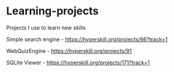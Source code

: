 # Learning-projects
Projects I use to learn new skills

Simple search engine - https://hyperskill.org/projects/66?track=1

WebQuizEngine - https://hyperskill.org/projects/91

SQLite Viewer - https://hyperskill.org/projects/171?track=1
